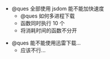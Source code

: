- @ques 全部使用 jsdom 能不能加快速度
  - @ques 如何多进程下载
  - 函数同时执行 10 个
  - 将消耗时间的函数不分开

* @ques 能不能使用迅雷下载...
  - 应该不行...
